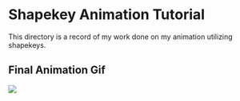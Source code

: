 # Shapekey Animation Tutorial

This directory is a record of my work done on my animation utilizing shapekeys.

## Final Animation Gif
![](output.gif)

